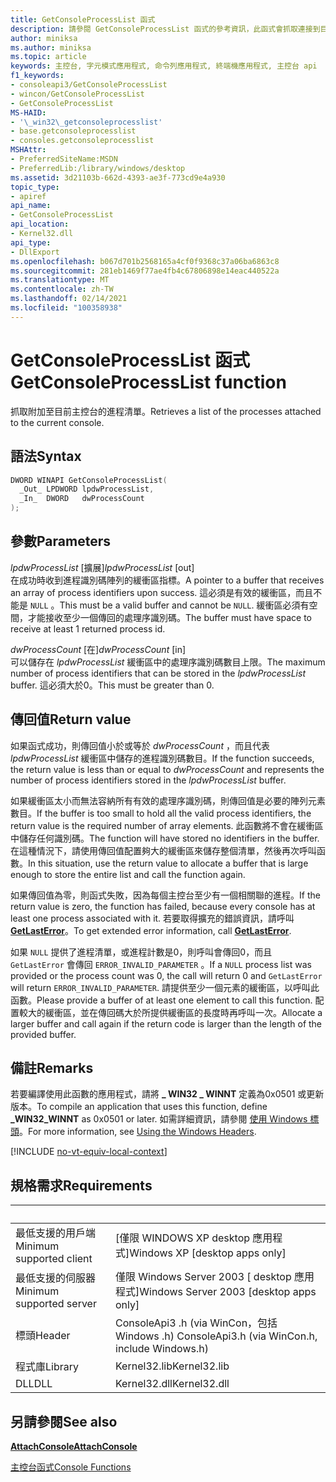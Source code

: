 ```yaml
---
title: GetConsoleProcessList 函式
description: 請參閱 GetConsoleProcessList 函式的參考資訊，此函式會抓取連接到目前主控台的進程清單。
author: miniksa
ms.author: miniksa
ms.topic: article
keywords: 主控台, 字元模式應用程式, 命令列應用程式, 終端機應用程式, 主控台 api
f1_keywords:
- consoleapi3/GetConsoleProcessList
- wincon/GetConsoleProcessList
- GetConsoleProcessList
MS-HAID:
- '\_win32\_getconsoleprocesslist'
- base.getconsoleprocesslist
- consoles.getconsoleprocesslist
MSHAttr:
- PreferredSiteName:MSDN
- PreferredLib:/library/windows/desktop
ms.assetid: 3d21103b-662d-4393-ae3f-773cd9e4a930
topic_type:
- apiref
api_name:
- GetConsoleProcessList
api_location:
- Kernel32.dll
api_type:
- DllExport
ms.openlocfilehash: b067d701b2568165a4cf0f9368c37a06ba6863c8
ms.sourcegitcommit: 281eb1469f77ae4fb4c67806898e14eac440522a
ms.translationtype: MT
ms.contentlocale: zh-TW
ms.lasthandoff: 02/14/2021
ms.locfileid: "100358938"
---
```

# <a name="getconsoleprocesslist-function"></a><span data-ttu-id="7a717-104">GetConsoleProcessList 函式</span><span class="sxs-lookup"><span data-stu-id="7a717-104">GetConsoleProcessList function</span></span>

<span data-ttu-id="7a717-105">抓取附加至目前主控台的進程清單。</span><span class="sxs-lookup"><span data-stu-id="7a717-105">Retrieves a list of the processes attached to the current console.</span></span>

## <a name="syntax"></a><span data-ttu-id="7a717-106">語法</span><span class="sxs-lookup"><span data-stu-id="7a717-106">Syntax</span></span>

```C
DWORD WINAPI GetConsoleProcessList(
  _Out_ LPDWORD lpdwProcessList,
  _In_  DWORD   dwProcessCount
);
```

## <a name="parameters"></a><span data-ttu-id="7a717-107">參數</span><span class="sxs-lookup"><span data-stu-id="7a717-107">Parameters</span></span>

<span data-ttu-id="7a717-108">*lpdwProcessList* \[擴展\]</span><span class="sxs-lookup"><span data-stu-id="7a717-108">*lpdwProcessList* \[out\]</span></span>  
<span data-ttu-id="7a717-109">在成功時收到進程識別碼陣列的緩衝區指標。</span><span class="sxs-lookup"><span data-stu-id="7a717-109">A pointer to a buffer that receives an array of process identifiers upon success.</span></span> <span data-ttu-id="7a717-110">這必須是有效的緩衝區，而且不能是 `NULL` 。</span><span class="sxs-lookup"><span data-stu-id="7a717-110">This must be a valid buffer and cannot be `NULL`.</span></span> <span data-ttu-id="7a717-111">緩衝區必須有空間，才能接收至少一個傳回的處理序識別碼。</span><span class="sxs-lookup"><span data-stu-id="7a717-111">The buffer must have space to receive at least 1 returned process id.</span></span>

<span data-ttu-id="7a717-112">*dwProcessCount* \[在\]</span><span class="sxs-lookup"><span data-stu-id="7a717-112">*dwProcessCount* \[in\]</span></span>  
<span data-ttu-id="7a717-113">可以儲存在 *lpdwProcessList* 緩衝區中的處理序識別碼數目上限。</span><span class="sxs-lookup"><span data-stu-id="7a717-113">The maximum number of process identifiers that can be stored in the *lpdwProcessList* buffer.</span></span> <span data-ttu-id="7a717-114">這必須大於0。</span><span class="sxs-lookup"><span data-stu-id="7a717-114">This must be greater than 0.</span></span>

## <a name="return-value"></a><span data-ttu-id="7a717-115">傳回值</span><span class="sxs-lookup"><span data-stu-id="7a717-115">Return value</span></span>

<span data-ttu-id="7a717-116">如果函式成功，則傳回值小於或等於 *dwProcessCount* ，而且代表 *lpdwProcessList* 緩衝區中儲存的進程識別碼數目。</span><span class="sxs-lookup"><span data-stu-id="7a717-116">If the function succeeds, the return value is less than or equal to *dwProcessCount* and represents the number of process identifiers stored in the *lpdwProcessList* buffer.</span></span>

<span data-ttu-id="7a717-117">如果緩衝區太小而無法容納所有有效的處理序識別碼，則傳回值是必要的陣列元素數目。</span><span class="sxs-lookup"><span data-stu-id="7a717-117">If the buffer is too small to hold all the valid process identifiers, the return value is the required number of array elements.</span></span> <span data-ttu-id="7a717-118">此函數將不會在緩衝區中儲存任何識別碼。</span><span class="sxs-lookup"><span data-stu-id="7a717-118">The function will have stored no identifiers in the buffer.</span></span> <span data-ttu-id="7a717-119">在這種情況下，請使用傳回值配置夠大的緩衝區來儲存整個清單，然後再次呼叫函數。</span><span class="sxs-lookup"><span data-stu-id="7a717-119">In this situation, use the return value to allocate a buffer that is large enough to store the entire list and call the function again.</span></span>

<span data-ttu-id="7a717-120">如果傳回值為零，則函式失敗，因為每個主控台至少有一個相關聯的進程。</span><span class="sxs-lookup"><span data-stu-id="7a717-120">If the return value is zero, the function has failed, because every console has at least one process associated with it.</span></span> <span data-ttu-id="7a717-121">若要取得擴充的錯誤資訊，請呼叫 [**GetLastError**](/windows/win32/api/errhandlingapi/nf-errhandlingapi-getlasterror)。</span><span class="sxs-lookup"><span data-stu-id="7a717-121">To get extended error information, call [**GetLastError**](/windows/win32/api/errhandlingapi/nf-errhandlingapi-getlasterror).</span></span>

<span data-ttu-id="7a717-122">如果 `NULL` 提供了進程清單，或進程計數是0，則呼叫會傳回0，而且 `GetLastError` 會傳回 `ERROR_INVALID_PARAMETER` 。</span><span class="sxs-lookup"><span data-stu-id="7a717-122">If a `NULL` process list was provided or the process count was 0, the call will return 0 and `GetLastError` will return `ERROR_INVALID_PARAMETER`.</span></span> <span data-ttu-id="7a717-123">請提供至少一個元素的緩衝區，以呼叫此函數。</span><span class="sxs-lookup"><span data-stu-id="7a717-123">Please provide a buffer of at least one element to call this function.</span></span> <span data-ttu-id="7a717-124">配置較大的緩衝區，並在傳回碼大於所提供緩衝區的長度時再呼叫一次。</span><span class="sxs-lookup"><span data-stu-id="7a717-124">Allocate a larger buffer and call again if the return code is larger than the length of the provided buffer.</span></span>

## <a name="remarks"></a><span data-ttu-id="7a717-125">備註</span><span class="sxs-lookup"><span data-stu-id="7a717-125">Remarks</span></span>

<span data-ttu-id="7a717-126">若要編譯使用此函數的應用程式，請將 **\_ WIN32 \_ WINNT** 定義為0x0501 或更新版本。</span><span class="sxs-lookup"><span data-stu-id="7a717-126">To compile an application that uses this function, define **\_WIN32\_WINNT** as 0x0501 or later.</span></span> <span data-ttu-id="7a717-127">如需詳細資訊，請參閱 [使用 Windows 標頭](/windows/win32/winprog/using-the-windows-headers)。</span><span class="sxs-lookup"><span data-stu-id="7a717-127">For more information, see [Using the Windows Headers](/windows/win32/winprog/using-the-windows-headers).</span></span>

[!INCLUDE [no-vt-equiv-local-context](./includes/no-vt-equiv-local-context.md)]

## <a name="requirements"></a><span data-ttu-id="7a717-128">規格需求</span><span class="sxs-lookup"><span data-stu-id="7a717-128">Requirements</span></span>

| &nbsp; | &nbsp; |
|-|-|
| <span data-ttu-id="7a717-129">最低支援的用戶端</span><span class="sxs-lookup"><span data-stu-id="7a717-129">Minimum supported client</span></span> | <span data-ttu-id="7a717-130">\[僅限 WINDOWS XP desktop 應用程式\]</span><span class="sxs-lookup"><span data-stu-id="7a717-130">Windows XP \[desktop apps only\]</span></span> |
| <span data-ttu-id="7a717-131">最低支援的伺服器</span><span class="sxs-lookup"><span data-stu-id="7a717-131">Minimum supported server</span></span> | <span data-ttu-id="7a717-132">僅限 Windows Server 2003 \[ desktop 應用程式\]</span><span class="sxs-lookup"><span data-stu-id="7a717-132">Windows Server 2003 \[desktop apps only\]</span></span> |
| <span data-ttu-id="7a717-133">標頭</span><span class="sxs-lookup"><span data-stu-id="7a717-133">Header</span></span> | <span data-ttu-id="7a717-134">ConsoleApi3 .h (via WinCon，包括 Windows .h) </span><span class="sxs-lookup"><span data-stu-id="7a717-134">ConsoleApi3.h (via WinCon.h, include Windows.h)</span></span> |
| <span data-ttu-id="7a717-135">程式庫</span><span class="sxs-lookup"><span data-stu-id="7a717-135">Library</span></span> | <span data-ttu-id="7a717-136">Kernel32.lib</span><span class="sxs-lookup"><span data-stu-id="7a717-136">Kernel32.lib</span></span> |
| <span data-ttu-id="7a717-137">DLL</span><span class="sxs-lookup"><span data-stu-id="7a717-137">DLL</span></span> | <span data-ttu-id="7a717-138">Kernel32.dll</span><span class="sxs-lookup"><span data-stu-id="7a717-138">Kernel32.dll</span></span> |

## <a name="see-also"></a><span data-ttu-id="7a717-139">另請參閱</span><span class="sxs-lookup"><span data-stu-id="7a717-139">See also</span></span>

[<span data-ttu-id="7a717-140">**AttachConsole**</span><span class="sxs-lookup"><span data-stu-id="7a717-140">**AttachConsole**</span></span>](attachconsole.md)

[<span data-ttu-id="7a717-141">主控台函式</span><span class="sxs-lookup"><span data-stu-id="7a717-141">Console Functions</span></span>](console-functions.md)